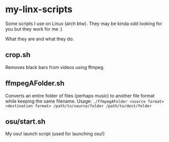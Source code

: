 # my-linx-scripts
Some scripts I use on Linux (arch btw). They may be kinda odd looking for you but they work for me :)

What they are and what they do:
## crop.sh
Removes black bars from videos using ffmpeg

## ffmpegAFolder.sh
Converts an entire folder of files (perhaps music) to another file format while keeping the same filename. Usage: `./ffmpegAFolder <source format> <destination format> /path/to/source/folder /path/to/dest/folder`

## osu/start.sh
My osu! launch script (used for launching osu!)

